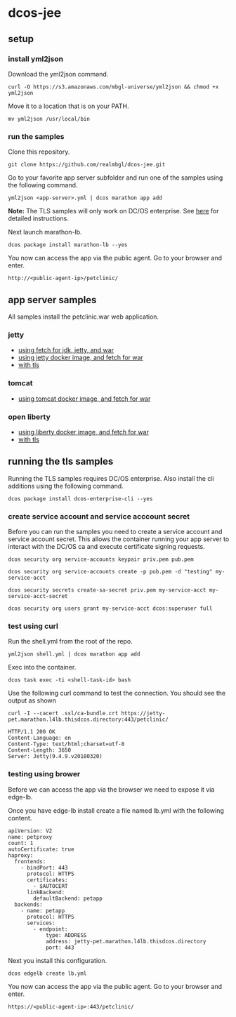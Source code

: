 # dcos-jee

## setup

### install yml2json

Download the yml2json command.
```
curl -O https://s3.amazonaws.com/mbgl-universe/yml2json && chmod +x yml2json
```

Move it to a location that is on your PATH.
```
mv yml2json /usr/local/bin
```

### run the samples

Clone this repository.
```
git clone https://github.com/realmbgl/dcos-jee.git
```

Go to your favorite app server subfolder and run one of the samples using the following command.

```
yml2json <app-server>.yml | dcos marathon app add
```
**Note:** The TLS samples will only work on DC/OS enterprise. See [here]() for detailed instructions. 

Next launch marathon-lb.
```
dcos package install marathon-lb --yes
```

You now can access the app via the public agent. Go to your browser and enter.
```
http://<public-agent-ip>/petclinic/
```


## app server samples

All samples install the petclinic.war web application.

### jetty

* [using fetch for jdk, jetty, and war](jetty/jetty-f.yml)
* [using jetty docker image, and fetch for war](jetty/jetty-if.yml)
* [with tls](jetty/jetty-if-tls.yml)

### tomcat

* [using tomcat docker image, and fetch for war](tomcat/tomcat-if.yml)

### open liberty

* [using liberty docker image, and fetch for war](liberty/liberty-if.yml)
* [with tls](liberty/liberty-if-tls.yml)



## running the tls samples

Running the TLS samples requires DC/OS enterprise. Also install the cli additions using the following command.
```
dcos package install dcos-enterprise-cli --yes
```

### create service account and service acccount secret

Before you can run the samples you need to create a service account and service account secret. This allows the container running your app server to interact with the DC/OS ca and execute certificate signing requests.

```
dcos security org service-accounts keypair priv.pem pub.pem

dcos security org service-accounts create -p pub.pem -d "testing" my-service-acct

dcos security secrets create-sa-secret priv.pem my-service-acct my-service-acct-secret

dcos security org users grant my-service-acct dcos:superuser full
```

### test using curl

Run the shell.yml from the root of the repo.
```
yml2json shell.yml | dcos marathon app add
```

Exec into the container.
```
dcos task exec -ti <shell-task-id> bash
```

Use the following curl command to test the connection. You should see the output as shown
```
curl -I --cacert .ssl/ca-bundle.crt https://jetty-pet.marathon.l4lb.thisdcos.directory:443/petclinic/

HTTP/1.1 200 OK
Content-Language: en
Content-Type: text/html;charset=utf-8
Content-Length: 3650
Server: Jetty(9.4.9.v20180320)
```

### testing using brower

Before we can access the app via the browser we need to expose it via edge-lb.

Once you have edge-lb install create a file named lb.yml with the following content.
```
apiVersion: V2
name: petproxy
count: 1
autoCertificate: true
haproxy:
  frontends:
    - bindPort: 443
      protocol: HTTPS
      certificates:
        - $AUTOCERT
      linkBackend:
        defaultBackend: petapp
  backends:
    - name: petapp
      protocol: HTTPS
      services:
        - endpoint:
            type: ADDRESS
            address: jetty-pet.marathon.l4lb.thisdcos.directory
            port: 443
```

Next you install this configuration.
```
dcos edgelb create lb.yml
```

You now can access the app via the public agent. Go to your browser and enter.
```
https://<public-agent-ip>:443/petclinic/
```
